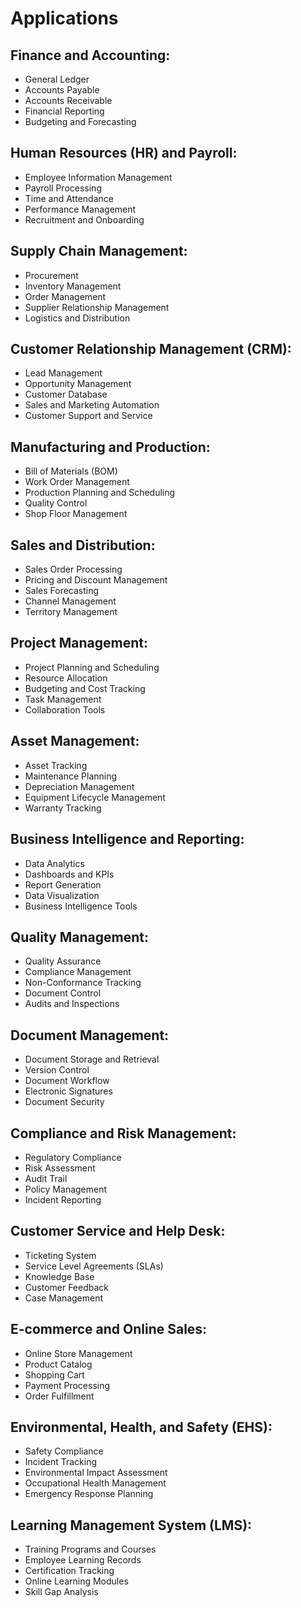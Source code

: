 # Applications

## Finance and Accounting:

* General Ledger
* Accounts Payable
* Accounts Receivable
* Financial Reporting
* Budgeting and Forecasting

## Human Resources (HR) and Payroll:

* Employee Information Management
* Payroll Processing
* Time and Attendance
* Performance Management
* Recruitment and Onboarding

## Supply Chain Management:

* Procurement
* Inventory Management
* Order Management
* Supplier Relationship Management
* Logistics and Distribution

## Customer Relationship Management (CRM):

* Lead Management
* Opportunity Management
* Customer Database
* Sales and Marketing Automation
* Customer Support and Service

## Manufacturing and Production:

* Bill of Materials (BOM)
* Work Order Management
* Production Planning and Scheduling
* Quality Control
* Shop Floor Management

## Sales and Distribution:

* Sales Order Processing
* Pricing and Discount Management
* Sales Forecasting
* Channel Management
* Territory Management

## Project Management:

* Project Planning and Scheduling
* Resource Allocation
* Budgeting and Cost Tracking
* Task Management
* Collaboration Tools

## Asset Management:

* Asset Tracking
* Maintenance Planning
* Depreciation Management
* Equipment Lifecycle Management
* Warranty Tracking

## Business Intelligence and Reporting:

* Data Analytics
* Dashboards and KPIs
* Report Generation
* Data Visualization
* Business Intelligence Tools

## Quality Management:

* Quality Assurance
* Compliance Management
* Non-Conformance Tracking
* Document Control
* Audits and Inspections

## Document Management:

* Document Storage and Retrieval
* Version Control
* Document Workflow
* Electronic Signatures
* Document Security

## Compliance and Risk Management:

* Regulatory Compliance
* Risk Assessment
* Audit Trail
* Policy Management
* Incident Reporting

## Customer Service and Help Desk:

* Ticketing System
* Service Level Agreements (SLAs)
* Knowledge Base
* Customer Feedback
* Case Management

## E-commerce and Online Sales:

* Online Store Management
* Product Catalog
* Shopping Cart
* Payment Processing
* Order Fulfillment

## Environmental, Health, and Safety (EHS):

* Safety Compliance
* Incident Tracking
* Environmental Impact Assessment
* Occupational Health Management
* Emergency Response Planning

## Learning Management System (LMS):

* Training Programs and Courses
* Employee Learning Records
* Certification Tracking
* Online Learning Modules
* Skill Gap Analysis